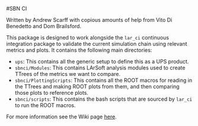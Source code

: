 #SBN CI

Written by Andrew Scarff with copious amounts of help from Vito Di Benedetto and Dom Brailsford.

This package is designed to work alongside the `lar_ci` continuous integration package to validate the current simulation chain using relevant metrics and plots. It contains the following main directories:

- `ups`: This contains all the generic setup to define this as a UPS product.
- `sbnci/Modules`: This contains LArSoft analysis modules used to create TTrees of the metrics we want to compare.
- `sbnci/PlottingScripts`: This contains all the ROOT macros for reading in the TTrees and making ROOT plots from them, and then comparing those plots to reference plots.
- `sbnci/scripts`: This contains the bash scripts that are sourced by `lar_ci` to run the ROOT macros.

For more information see the Wiki page [here](https://sbnsoftware.github.io/sbndcode_wiki/CI_Validation.html).
